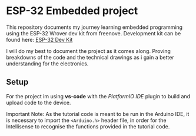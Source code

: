# ESP-32 Embedded project

This repository documents my journey learning embedded programming using the ESP-32 Wrover dev kit from freenove.
Development kit can be found here: [ESP-32 Dev Kit](https://store.freenove.com/products/fnk0046)

I will do my best to document the project as it comes along. Proving breakdowns of the code and the technical drawings as i gain a better understanding for the electronics.

## Setup

For the project im using **vs-code** with the *PlatformIO IDE* plugin to build and upload code to the device.

Important Note: As the tutorial code is meant to be run in the Arduino IDE, it is necessary to import the `<Arduino.h>` header file, in order for the Intellisense to recognise the functions provided in the tutorial code.
